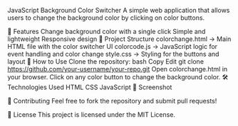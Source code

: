 JavaScript Background Color Switcher
A simple web application that allows users to change the background color by clicking on color buttons.

🚀 Features
Change background color with a single click
Simple and lightweight
Responsive design
📂 Project Structure
colorchange.html → Main HTML file with the color switcher UI
colorcode.js → JavaScript logic for event handling and color change
style.css → Styling for the buttons and layout
📜 How to Use
Clone the repository:
bash
Copy
Edit
git clone https://github.com/your-username/your-repo.git
Open colorchange.html in your browser.
Click on any color button to change the background color.
🛠 Technologies Used
HTML
CSS
JavaScript
📌 Screenshot

🤝 Contributing
Feel free to fork the repository and submit pull requests!

📄 License
This project is licensed under the MIT License.
